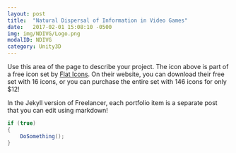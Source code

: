 ```yaml
---
layout: post
title:  "Natural Dispersal of Information in Video Games"
date:   2017-02-01 15:08:10 -0500
img: img/NDIVG/Logo.png
modalID: NDIVG
category: Unity3D
---
```

Use this area of the page to describe your project. The icon above is part of a free icon set by [Flat Icons][flat-icons-link]. On their website, you can download their free set with 16 icons, or you can purchase the entire set with 146 icons for only $12!

In the Jekyll version of Freelancer, each portfolio item is a separate post that you can edit using markdown!

```csharp
if (true)
{
    DoSomething();
}
```

[flat-icons-link]: https://sellfy.com/p/8Q9P/jV3VZ/